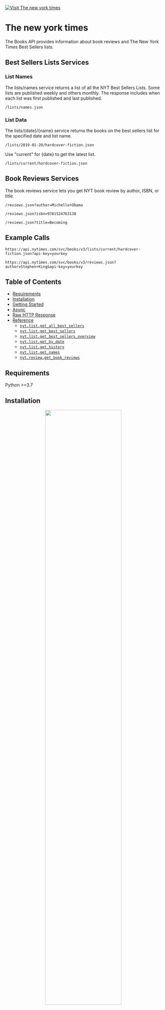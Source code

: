 <div align="left">

[![Visit The new york times](./header.png)](https://developer.nytimes.com)

# The new york times<a id="the-new-york-times"></a>

The Books API provides information about book reviews and The New York Times Best Sellers lists.

## Best Sellers Lists Services<a id="best-sellers-lists-services"></a>
### List Names<a id="list-names"></a>
The lists/names service returns a list of all the NYT Best Sellers Lists.  Some lists are published weekly and others monthly.  The response includes when each list was first published and last published.

```
/lists/names.json
```

### List Data<a id="list-data"></a>

The lists/{date}/{name} service returns the books on the best sellers list for the specified date and list name.

```
/lists/2019-01-20/hardcover-fiction.json
```

Use \"current\" for {date} to get the latest list.
```
/lists/current/hardcover-fiction.json
```

## Book Reviews Services<a id="book-reviews-services"></a>

The book reviews service lets you get NYT book review by author, ISBN, or title.

```
/reviews.json?author=Michelle+Obama
```

```
/reviews.json?isbn=9781524763138
```

```
/reviews.json?title=Becoming
```

## Example Calls<a id="example-calls"></a>

```
https://api.nytimes.com/svc/books/v3/lists/current/hardcover-fiction.json?api-key=yourkey
```

```
https://api.nytimes.com/svc/books/v3/reviews.json?author=Stephen+King&api-key=yourkey
```



</div>

## Table of Contents<a id="table-of-contents"></a>

<!-- toc -->

- [Requirements](#requirements)
- [Installation](#installation)
- [Getting Started](#getting-started)
- [Async](#async)
- [Raw HTTP Response](#raw-http-response)
- [Reference](#reference)
  * [`nyt.list.get_all_best_sellers`](#nytlistget_all_best_sellers)
  * [`nyt.list.get_best_sellers`](#nytlistget_best_sellers)
  * [`nyt.list.get_best_sellers_overview`](#nytlistget_best_sellers_overview)
  * [`nyt.list.get_by_date`](#nytlistget_by_date)
  * [`nyt.list.get_history`](#nytlistget_history)
  * [`nyt.list.get_names`](#nytlistget_names)
  * [`nyt.review.get_book_reviews`](#nytreviewget_book_reviews)

<!-- tocstop -->

## Requirements<a id="requirements"></a>

Python >=3.7

## Installation<a id="installation"></a>
<div align="center">
  <a href="https://konfigthis.com/sdk-sign-up?company=The%20New%20York%20Times&serviceName=Books&language=Python">
    <img src="https://raw.githubusercontent.com/konfig-dev/brand-assets/HEAD/cta-images/python-cta.png" width="70%">
  </a>
</div>

## Getting Started<a id="getting-started"></a>

```python
from pprint import pprint
from nytimes_python_sdk import Nyt, ApiException

nyt = Nyt(
    api_key="YOUR_API_KEY",
)

try:
    # Best Sellers List Full Overview
    get_all_best_sellers_response = nyt.list.get_all_best_sellers(
        published_date="0480-72-88",
    )
    print(get_all_best_sellers_response)
except ApiException as e:
    print("Exception when calling ModelListApi.get_all_best_sellers: %s\n" % e)
    pprint(e.body)
    pprint(e.headers)
    pprint(e.status)
    pprint(e.reason)
    pprint(e.round_trip_time)
```

## Async<a id="async"></a>

`async` support is available by prepending `a` to any method.

```python
import asyncio
from pprint import pprint
from nytimes_python_sdk import Nyt, ApiException

nyt = Nyt(
    api_key="YOUR_API_KEY",
)


async def main():
    try:
        # Best Sellers List Full Overview
        get_all_best_sellers_response = await nyt.list.aget_all_best_sellers(
            published_date="0480-72-88",
        )
        print(get_all_best_sellers_response)
    except ApiException as e:
        print("Exception when calling ModelListApi.get_all_best_sellers: %s\n" % e)
        pprint(e.body)
        pprint(e.headers)
        pprint(e.status)
        pprint(e.reason)
        pprint(e.round_trip_time)


asyncio.run(main())
```

## Raw HTTP Response<a id="raw-http-response"></a>

To access raw HTTP response values, use the `.raw` namespace.

```python
from pprint import pprint
from nytimes_python_sdk import Nyt, ApiException

nyt = Nyt(
    api_key="YOUR_API_KEY",
)

try:
    # Best Sellers List Full Overview
    get_all_best_sellers_response = nyt.list.raw.get_all_best_sellers(
        published_date="0480-72-88",
    )
    pprint(get_all_best_sellers_response.body)
    pprint(get_all_best_sellers_response.body["status"])
    pprint(get_all_best_sellers_response.body["copyright"])
    pprint(get_all_best_sellers_response.body["num_results"])
    pprint(get_all_best_sellers_response.body["results"])
    pprint(get_all_best_sellers_response.headers)
    pprint(get_all_best_sellers_response.status)
    pprint(get_all_best_sellers_response.round_trip_time)
except ApiException as e:
    print("Exception when calling ModelListApi.get_all_best_sellers: %s\n" % e)
    pprint(e.body)
    pprint(e.headers)
    pprint(e.status)
    pprint(e.reason)
    pprint(e.round_trip_time)
```


## Reference<a id="reference"></a>
### `nyt.list.get_all_best_sellers`<a id="nytlistget_all_best_sellers"></a>

Get all books for all the Best Sellers lists for specified date.

#### 🛠️ Usage<a id="🛠️-usage"></a>

```python
get_all_best_sellers_response = nyt.list.get_all_best_sellers(
    published_date="0480-72-88",
)
```

#### ⚙️ Parameters<a id="⚙️-parameters"></a>

##### published_date: `str`<a id="published_date-str"></a>

YYYY-MM-DD  The best-seller list publication date. You do not have to specify the exact date the list was published. The service will search forward (into the future) for the closest publication date to the date you specify. For example, a request for lists/overview/2013-05-22 will retrieve the list that was published on 05-26.  If you do not include a published date, the current week's best sellers lists will be returned.

#### 🔄 Return<a id="🔄-return"></a>

[`OverviewResponse`](./nytimes_python_sdk/pydantic/overview_response.py)

#### 🌐 Endpoint<a id="🌐-endpoint"></a>

`/lists/full-overview.json` `get`

[🔙 **Back to Table of Contents**](#table-of-contents)

---

### `nyt.list.get_best_sellers`<a id="nytlistget_best_sellers"></a>

Get Best Sellers list.  If no date is provided returns the latest list.

#### 🛠️ Usage<a id="🛠️-usage"></a>

```python
get_best_sellers_response = nyt.list.get_best_sellers(
    _list="hardcover-fiction",
    bestsellers_date="0480-72-88",
    published_date="0480-72-88",
    offset=1,
)
```

#### ⚙️ Parameters<a id="⚙️-parameters"></a>

##### _list: `str`<a id="_list-str"></a>

The name of the Times best sellers list (hardcover-fiction, paperback-nonfiction, ...). The /lists/names service returns all the list names. The encoded list names are lower case with hyphens instead of spaces (e.g. e-book-fiction, instead of E-Book Fiction).

##### bestsellers_date: `str`<a id="bestsellers_date-str"></a>

YYYY-MM-DD  The week-ending date for the sales reflected on list-name. Times best sellers lists are compiled using available book sale data. The bestsellers-date may be significantly earlier than published-date. For additional information, see the explanation at the bottom of any best-seller list page on NYTimes.com (example: Hardcover Fiction, published Dec. 5 but reflecting sales to Nov. 29).

##### published_date: `str`<a id="published_date-str"></a>

YYYY-MM-DD  The date the best sellers list was published on NYTimes.com (different than bestsellers-date).  Use \"current\" for latest list.

##### offset: `int`<a id="offset-int"></a>

Sets the starting point of the result set (0, 20, ...).  Used to paginate thru books if list has more than 20. Defaults to 0.  The num_results field indicates how many books are in the list.

#### 🔄 Return<a id="🔄-return"></a>

[`ListGetBestSellersResponse`](./nytimes_python_sdk/pydantic/list_get_best_sellers_response.py)

#### 🌐 Endpoint<a id="🌐-endpoint"></a>

`/lists.json` `get`

[🔙 **Back to Table of Contents**](#table-of-contents)

---

### `nyt.list.get_best_sellers_overview`<a id="nytlistget_best_sellers_overview"></a>

Get top 5 books for all the Best Sellers lists for specified date.

#### 🛠️ Usage<a id="🛠️-usage"></a>

```python
get_best_sellers_overview_response = nyt.list.get_best_sellers_overview(
    published_date="0480-72-88",
)
```

#### ⚙️ Parameters<a id="⚙️-parameters"></a>

##### published_date: `str`<a id="published_date-str"></a>

YYYY-MM-DD  The best-seller list publication date. You do not have to specify the exact date the list was published. The service will search forward (into the future) for the closest publication date to the date you specify. For example, a request for lists/overview/2013-05-22 will retrieve the list that was published on 05-26.  If you do not include a published date, the current week's best sellers lists will be returned.

#### 🔄 Return<a id="🔄-return"></a>

[`OverviewResponse`](./nytimes_python_sdk/pydantic/overview_response.py)

#### 🌐 Endpoint<a id="🌐-endpoint"></a>

`/lists/overview.json` `get`

[🔙 **Back to Table of Contents**](#table-of-contents)

---

### `nyt.list.get_by_date`<a id="nytlistget_by_date"></a>

Get Best Sellers list by date.

#### 🛠️ Usage<a id="🛠️-usage"></a>

```python
get_by_date_response = nyt.list.get_by_date(
    date="current",
    _list="list_example",
    offset=1,
)
```

#### ⚙️ Parameters<a id="⚙️-parameters"></a>

##### date: `str`<a id="date-str"></a>

YYYY-MM-DD or \"current\"  The date the best sellers list was published on NYTimes.com.  Use \"current\" to get latest list.

##### _list: `str`<a id="_list-str"></a>

Name of the Best Sellers List (e.g. hardcover-fiction). You can get the full list of names from the /lists/names.json service.

##### offset: `int`<a id="offset-int"></a>

Sets the starting point of the result set (0, 20, ...).  Used to paginate thru books if list has more than 20. Defaults to 0.  The num_results field indicates how many books are in the list.

#### 🔄 Return<a id="🔄-return"></a>

[`ListGetByDateResponse`](./nytimes_python_sdk/pydantic/list_get_by_date_response.py)

#### 🌐 Endpoint<a id="🌐-endpoint"></a>

`/lists/{date}/{list}.json` `get`

[🔙 **Back to Table of Contents**](#table-of-contents)

---

### `nyt.list.get_history`<a id="nytlistget_history"></a>

Get Best Sellers list history.

#### 🛠️ Usage<a id="🛠️-usage"></a>

```python
get_history_response = nyt.list.get_history(
    age_group="string_example",
    author="string_example",
    contributor="string_example",
    isbn="string_example",
    offset=1,
    price="string_example",
    publisher="string_example",
    title="string_example",
)
```

#### ⚙️ Parameters<a id="⚙️-parameters"></a>

##### age_group: `str`<a id="age_group-str"></a>

The target age group for the best seller.

##### author: `str`<a id="author-str"></a>

The author of the best seller. The author field does not include additional contributors (see Data Structure for more details about the author and contributor fields).  When searching the author field, you can specify any combination of first, middle and last names.  When sort-by is set to author, the results will be sorted by author's first name.

##### contributor: `str`<a id="contributor-str"></a>

The author of the best seller, as well as other contributors such as the illustrator (to search or sort by author name only, use author instead).  When searching, you can specify any combination of first, middle and last names of any of the contributors.  When sort-by is set to contributor, the results will be sorted by the first name of the first contributor listed.

##### isbn: `str`<a id="isbn-str"></a>

International Standard Book Number, 10 or 13 digits  A best seller may have both 10-digit and 13-digit ISBNs, and may have multiple ISBNs of each type. To search on multiple ISBNs, separate the ISBNs with semicolons (example: 9780446579933;0061374229).

##### offset: `int`<a id="offset-int"></a>

Sets the starting point of the result set (0, 20, ...).  Used to paginate thru results if there are more than 20. Defaults to 0. The num_results field indicates how many results there are total.

##### price: `str`<a id="price-str"></a>

The publisher's list price of the best seller, including decimal point.

##### publisher: `str`<a id="publisher-str"></a>

The standardized name of the publisher

##### title: `str`<a id="title-str"></a>

The title of the best seller  When searching, you can specify a portion of a title or a full title.

#### 🔄 Return<a id="🔄-return"></a>

[`ListGetHistoryResponse`](./nytimes_python_sdk/pydantic/list_get_history_response.py)

#### 🌐 Endpoint<a id="🌐-endpoint"></a>

`/lists/best-sellers/history.json` `get`

[🔙 **Back to Table of Contents**](#table-of-contents)

---

### `nyt.list.get_names`<a id="nytlistget_names"></a>

Get Best Sellers list names.

#### 🛠️ Usage<a id="🛠️-usage"></a>

```python
get_names_response = nyt.list.get_names()
```

#### 🔄 Return<a id="🔄-return"></a>

[`ListGetNamesResponse`](./nytimes_python_sdk/pydantic/list_get_names_response.py)

#### 🌐 Endpoint<a id="🌐-endpoint"></a>

`/lists/names.json` `get`

[🔙 **Back to Table of Contents**](#table-of-contents)

---

### `nyt.review.get_book_reviews`<a id="nytreviewget_book_reviews"></a>

Get book reviews.

#### 🛠️ Usage<a id="🛠️-usage"></a>

```python
get_book_reviews_response = nyt.review.get_book_reviews(
    isbn=1,
    title="string_example",
    author="string_example",
)
```

#### ⚙️ Parameters<a id="⚙️-parameters"></a>

##### isbn: `int`<a id="isbn-int"></a>

Searching by ISBN is the recommended method. You can enter 10- or 13-digit ISBNs.

##### title: `str`<a id="title-str"></a>

You’ll need to enter the full title of the book. Spaces in the title will be converted into the characters %20.

##### author: `str`<a id="author-str"></a>

You’ll need to enter the author’s first and last name, separated by a space. This space will be converted into the characters %20.

#### 🔄 Return<a id="🔄-return"></a>

[`ReviewGetBookReviewsResponse`](./nytimes_python_sdk/pydantic/review_get_book_reviews_response.py)

#### 🌐 Endpoint<a id="🌐-endpoint"></a>

`/reviews.json` `get`

[🔙 **Back to Table of Contents**](#table-of-contents)

---


## Author<a id="author"></a>
This Python package is automatically generated by [Konfig](https://konfigthis.com)
